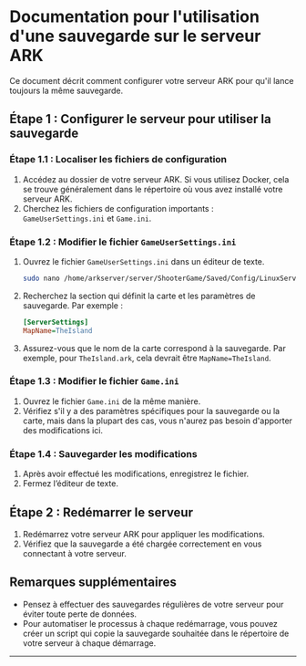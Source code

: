 
# Documentation pour l'utilisation d'une sauvegarde sur le serveur ARK

Ce document décrit comment configurer votre serveur ARK pour qu'il lance toujours la même sauvegarde.

## Étape 1 : Configurer le serveur pour utiliser la sauvegarde

### Étape 1.1 : Localiser les fichiers de configuration

1. Accédez au dossier de votre serveur ARK. Si vous utilisez Docker, cela se trouve généralement dans le répertoire où vous avez installé votre serveur ARK.
2. Cherchez les fichiers de configuration importants : `GameUserSettings.ini` et `Game.ini`.

### Étape 1.2 : Modifier le fichier `GameUserSettings.ini`

1. Ouvrez le fichier `GameUserSettings.ini` dans un éditeur de texte.
   ```bash
   sudo nano /home/arkserver/server/ShooterGame/Saved/Config/LinuxServer
   ```
3. Recherchez la section qui définit la carte et les paramètres de sauvegarde. Par exemple :
   ```ini
   [ServerSettings]
   MapName=TheIsland
   ```
4. Assurez-vous que le nom de la carte correspond à la sauvegarde. Par exemple, pour `TheIsland.ark`, cela devrait être `MapName=TheIsland`.

### Étape 1.3 : Modifier le fichier `Game.ini`

1. Ouvrez le fichier `Game.ini` de la même manière.
2. Vérifiez s'il y a des paramètres spécifiques pour la sauvegarde ou la carte, mais dans la plupart des cas, vous n'aurez pas besoin d'apporter des modifications ici.

### Étape 1.4 : Sauvegarder les modifications

1. Après avoir effectué les modifications, enregistrez le fichier.
2. Fermez l’éditeur de texte.

## Étape 2 : Redémarrer le serveur

1. Redémarrez votre serveur ARK pour appliquer les modifications.
2. Vérifiez que la sauvegarde a été chargée correctement en vous connectant à votre serveur.

## Remarques supplémentaires

- Pensez à effectuer des sauvegardes régulières de votre serveur pour éviter toute perte de données.
- Pour automatiser le processus à chaque redémarrage, vous pouvez créer un script qui copie la sauvegarde souhaitée dans le répertoire de votre serveur à chaque démarrage.

---
